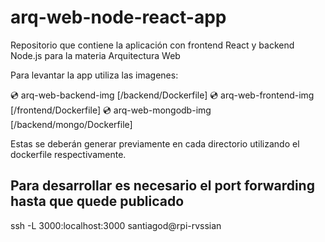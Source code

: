 # arq-web-node-react-app
Repositorio que contiene la aplicación con frontend React y backend Node.js para la materia Arquitectura Web

Para levantar la app utiliza las imagenes:

 💿 arq-web-backend-img [/backend/Dockerfile]
 💿 arq-web-frontend-img [/frontend/Dockerfile]
 💿 arq-web-mongodb-img [/backend/mongo/Dockerfile]
 
 Estas se deberán generar previamente en cada directorio utilizando el dockerfile respectivamente.


## Para desarrollar es necesario el port forwarding hasta que quede publicado

ssh -L 3000:localhost:3000 santiagod@rpi-rvssian
